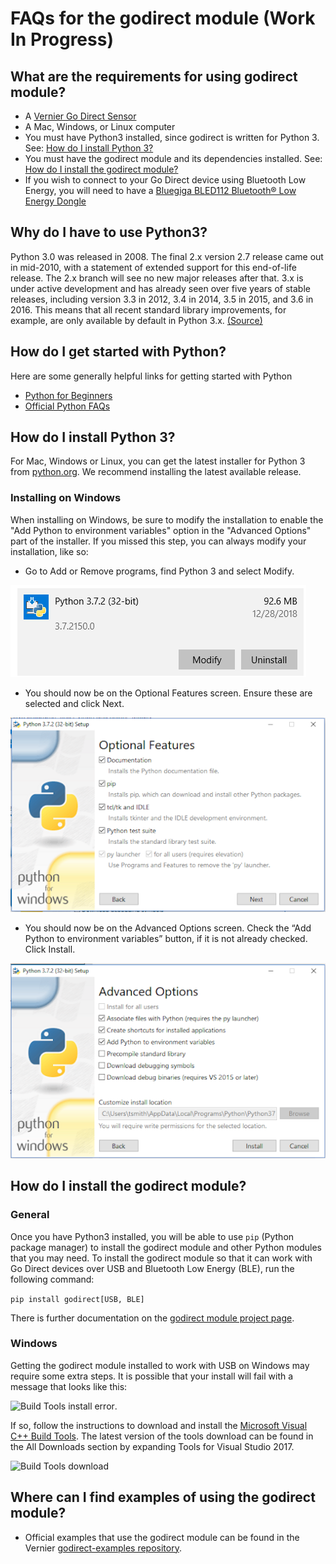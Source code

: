 # FAQs for the godirect module (Work In Progress)

## What are the requirements for using godirect module?

- A [Vernier Go Direct Sensor](https://www.vernier.com/products/sensors/go-direct-sensors)
- A Mac, Windows, or Linux computer
- You must have Python3 installed, since godirect is written for Python 3. See: [How do I install Python 3?](#how-do-i-install-python-3)
- You must have the godirect module and its dependencies installed. See: [How do I install the godirect module?](#How-do-I-install-the-godirect-module)
- If you wish to connect to your Go Direct device using Bluetooth Low Energy, you will need to have a [Bluegiga BLED112 Bluetooth® Low Energy Dongle](https://www.silabs.com/products/wireless/bluetooth/bluetooth-low-energy-modules/bled112-bluetooth-smart-dongle)

## Why do I have to use Python3?

Python 3.0 was released in 2008. The final 2.x version 2.7 release came out in mid-2010, with a statement of extended support for this end-of-life release. The 2.x branch will see no new major releases after that. 3.x is under active development and has already seen over five years of stable releases, including version 3.3 in 2012, 3.4 in 2014, 3.5 in 2015, and 3.6 in 2016. This means that all recent standard library improvements, for example, are only available by default in Python 3.x. [(Source)](https://wiki.python.org/moin/Python2orPython3)

## How do I get started with Python?

Here are some generally helpful links for getting started with Python
-  [Python for Beginners](https://www.python.org/about/gettingstarted/)
-  [Official Python FAQs](https://docs.python.org/3/faq/)

## How do I install Python 3?

For Mac, Windows or Linux, you can get the latest installer for Python 3 from [python.org](https://www.python.org/downloads/). We recommend installing the latest available release.

### Installing on Windows

When installing on Windows, be sure to modify the installation to enable the "Add Python to environment variables" option in the "Advanced Options" part of the installer. If you missed this step, you can always modify your installation, like so:

- Go to Add or Remove programs, find Python 3 and select Modify.

![Modify windows install](./images/win_modify_py3_install.png)
- You should now be on the Optional Features screen. Ensure these are selected and click Next.

![Optional Features of Windows installer](./images/win_modify_py3_next.png)
- You should now be on the Advanced Options screen. Check the “Add Python to environment variables” button, if it is not already checked. Click Install.

![Advanced Features of Windows installer](./images/win_modify_py3_advanced.png)

## How do I install the godirect module?

### General

Once you have Python3 installed, you will be able to use `pip` (Python package manager) to install the godirect module and other Python modules that you may need. To install the godirect module so that it can work with Go Direct devices over USB and Bluetooth Low Energy (BLE), run the following command:

```pip install godirect[USB, BLE]```

There is further documentation on the [godirect module project page](https://pypi.org/project/godirect/).

### Windows

Getting the godirect module installed to work with USB on Windows may require some extra steps. It is possible that your install will fail with a message that looks like this:

![Build Tools install error](./images/win_msvc_build_tools_error.png).

If so, follow the instructions to download and install the [Microsoft Visual C++ Build Tools](https://visualstudio.microsoft.com/downloads/). The latest version of the tools download can be found in the All Downloads section by expanding Tools for Visual Studio 2017.

![Build Tools download](./images/win_msvc_build_tools_download.png)

## Where can I find examples of using the godirect module?

- Official examples that use the godirect module can be found in the Vernier [godirect-examples repository](./).